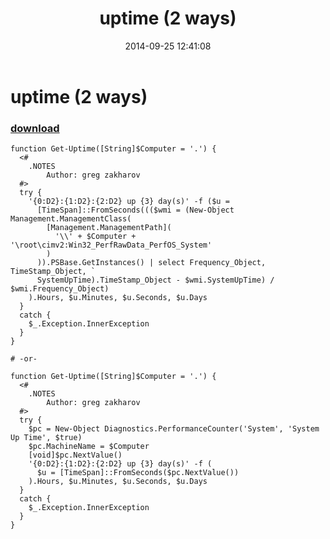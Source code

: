 ﻿---
pid:            5466
poster:         greg zakharov
title:          uptime (2 ways)
date:           2014-09-25 12:41:08
format:         posh
parent:         0
parent:         0

---

# uptime (2 ways)

### [download](5466.ps1)



```posh
function Get-Uptime([String]$Computer = '.') {
  <#
    .NOTES
        Author: greg zakharov
  #>
  try {
    '{0:D2}:{1:D2}:{2:D2} up {3} day(s)' -f ($u =
      [TimeSpan]::FromSeconds((($wmi = (New-Object Management.ManagementClass(
        [Management.ManagementPath](
          '\\' + $Computer + '\root\cimv2:Win32_PerfRawData_PerfOS_System'
        )
      )).PSBase.GetInstances() | select Frequency_Object, TimeStamp_Object, `
      SystemUpTime).TimeStamp_Object - $wmi.SystemUpTime) / $wmi.Frequency_Object)
    ).Hours, $u.Minutes, $u.Seconds, $u.Days
  }
  catch {
    $_.Exception.InnerException
  }
}

# -or-

function Get-Uptime([String]$Computer = '.') {
  <#
    .NOTES
        Author: greg zakharov
  #>
  try {
    $pc = New-Object Diagnostics.PerformanceCounter('System', 'System Up Time', $true)
    $pc.MachineName = $Computer
    [void]$pc.NextValue()
    '{0:D2}:{1:D2}:{2:D2} up {3} day(s)' -f (
      $u = [TimeSpan]::FromSeconds($pc.NextValue())
    ).Hours, $u.Minutes, $u.Seconds, $u.Days
  }
  catch {
    $_.Exception.InnerException
  }
}
```
